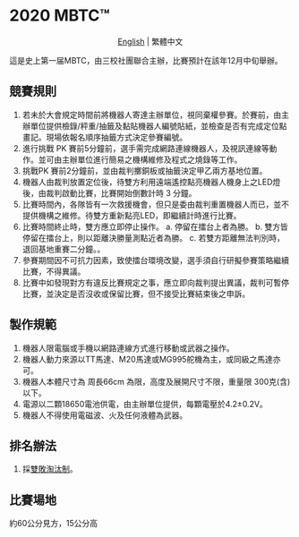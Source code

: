 # 2020 MBTC™

<p align="center">
  <a href="README_EN.md">English</a> |
  <span>繁體中文</span>
</p>

這是史上第一届MBTC，由三校社團聯合主辦，比賽預計在該年12月中旬舉辦。

## 競賽規則

1. 若未於大會規定時間前將機器人寄達主辦單位，視同棄權參賽。於賽前，由主辦單位提供檢錄/秤重/抽籤及黏貼機器人編號貼紙，並檢查是否有完成定位點畫記。現場依報名順序抽籤方式決定參賽編號。
2. 進行挑戰 PK 賽前5分鐘前，選手需完成網路連線機器人，及視訊連線等動作。並可由主辦單位進行簡易之機構維修及程式之燒錄等工作。
3. 挑戰PK 賽前2分鐘前，並由裁判擲銅板或抽籤決定甲乙兩方基地位置。
4. 機器人由裁判放置定位後，待雙方利用遠端遙控點亮機器人機身上之LED燈後，由裁判啟動比賽，比賽開始倒數計時 3 分鐘。
5. 比賽時間內，各隊皆有一次救援機會，但只是委由裁判重置機器人而已，並不提供機構之維修。待雙方重新點亮LED，即繼續計時進行比賽。
6. 比賽時間終止時，雙方應立即停止操作。 a. 停留在擂台上者為勝。 b. 雙方皆停留在擂台上，則以距離決勝量測點近者為勝。 c. 若雙方距離無法判別時，退回基地重賽二分鐘。。
7. 參賽期間因不可抗力因素，致使擂台環境改變，選手須自行研擬參賽策略繼續比賽，不得異議。
8. 比賽中如發現對方有違反比賽規定之事，應立即向裁判提出異議，裁判可暫停比賽，並決定是否沒收或保留比賽，但不接受比賽結束後之申訴。

## 製作規範
1. 機器人限電腦或手機以網路連線方式進行移動或武器之操作。
2. 機器人動力來源以TT馬達、M20馬達或MG995舵機為主，或同級之馬達亦可。
3. 機器人本體尺寸為 周長66cm 為限，高度及展開尺寸不限，重量限 300克(含)以下。
4. 電源以二顆18650電池供電，由主辦單位提供，每顆電壓於4.2±0.2V。
5. 機器人不得使用電磁波、火及任何液體為武器。
 
## 排名辦法
1. 採[雙敗淘汰制](https://zh.wikipedia.org/wiki/%E5%8F%8C%E8%B4%A5%E6%B7%98%E6%B1%B0%E5%88%B6)。
 
## 比賽場地
約60公分見方，15公分高
